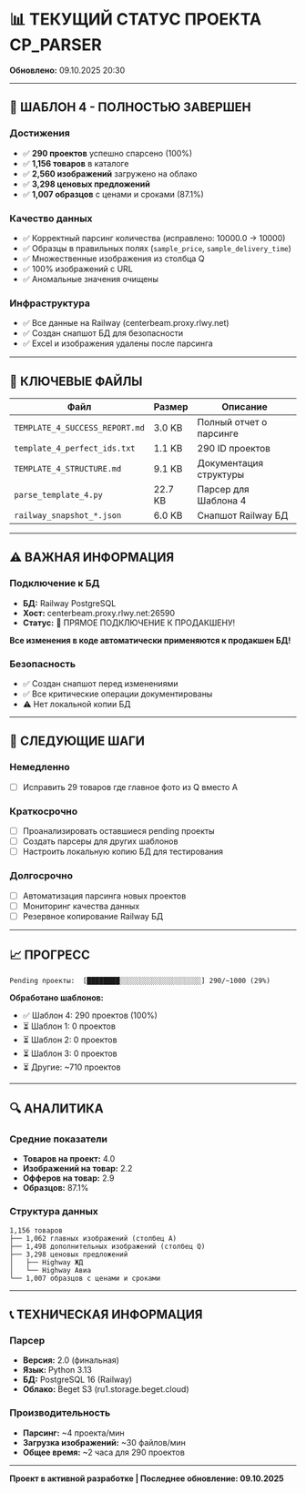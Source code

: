# 📊 ТЕКУЩИЙ СТАТУС ПРОЕКТА CP_PARSER

**Обновлено:** 09.10.2025 20:30

---

## 🎉 ШАБЛОН 4 - ПОЛНОСТЬЮ ЗАВЕРШЕН

### Достижения
- ✅ **290 проектов** успешно спарсено (100%)
- ✅ **1,156 товаров** в каталоге
- ✅ **2,560 изображений** загружено на облако
- ✅ **3,298 ценовых предложений**
- ✅ **1,007 образцов** с ценами и сроками (87.1%)

### Качество данных
- ✅ Корректный парсинг количества (исправлено: 10000.0 → 10000)
- ✅ Образцы в правильных полях (`sample_price`, `sample_delivery_time`)
- ✅ Множественные изображения из столбца Q
- ✅ 100% изображений с URL
- ✅ Аномальные значения очищены

### Инфраструктура
- ✅ Все данные на Railway (centerbeam.proxy.rlwy.net)
- ✅ Создан снапшот БД для безопасности
- ✅ Excel и изображения удалены после парсинга

---

## 📁 КЛЮЧЕВЫЕ ФАЙЛЫ

| Файл | Размер | Описание |
|------|--------|----------|
| `TEMPLATE_4_SUCCESS_REPORT.md` | 3.0 KB | Полный отчет о парсинге |
| `template_4_perfect_ids.txt` | 1.1 KB | 290 ID проектов |
| `TEMPLATE_4_STRUCTURE.md` | 9.1 KB | Документация структуры |
| `parse_template_4.py` | 22.7 KB | Парсер для Шаблона 4 |
| `railway_snapshot_*.json` | 6.0 KB | Снапшот Railway БД |

---

## ⚠️ ВАЖНАЯ ИНФОРМАЦИЯ

### Подключение к БД
- **БД:** Railway PostgreSQL
- **Хост:** centerbeam.proxy.rlwy.net:26590
- **Статус:** 🔴 ПРЯМОЕ ПОДКЛЮЧЕНИЕ К ПРОДАКШЕНУ!

**Все изменения в коде автоматически применяются к продакшен БД!**

### Безопасность
- ✅ Создан снапшот перед изменениями
- ✅ Все критические операции документированы
- ⚠️ Нет локальной копии БД

---

## 🚀 СЛЕДУЮЩИЕ ШАГИ

### Немедленно
- [ ] Исправить 29 товаров где главное фото из Q вместо A

### Краткосрочно
- [ ] Проанализировать оставшиеся pending проекты
- [ ] Создать парсеры для других шаблонов
- [ ] Настроить локальную копию БД для тестирования

### Долгосрочно
- [ ] Автоматизация парсинга новых проектов
- [ ] Мониторинг качества данных
- [ ] Резервное копирование Railway БД

---

## 📈 ПРОГРЕСС

```
Pending проекты:  [████████░░░░░░░░░░░░░░░░░░░░] 290/~1000 (29%)
```

**Обработано шаблонов:**
- ✅ Шаблон 4: 290 проектов (100%)
- ⏳ Шаблон 1: 0 проектов
- ⏳ Шаблон 2: 0 проектов
- ⏳ Шаблон 3: 0 проектов
- ⏳ Другие: ~710 проектов

---

## 🔍 АНАЛИТИКА

### Средние показатели
- **Товаров на проект:** 4.0
- **Изображений на товар:** 2.2
- **Офферов на товар:** 2.9
- **Образцов:** 87.1%

### Структура данных
```
1,156 товаров
├── 1,062 главных изображений (столбец A)
├── 1,498 дополнительных изображений (столбец Q)
├── 3,298 ценовых предложений
│   ├── Highway ЖД
│   └── Highway Авиа
└── 1,007 образцов с ценами и сроками
```

---

## 📞 ТЕХНИЧЕСКАЯ ИНФОРМАЦИЯ

### Парсер
- **Версия:** 2.0 (финальная)
- **Язык:** Python 3.13
- **БД:** PostgreSQL 16 (Railway)
- **Облако:** Beget S3 (ru1.storage.beget.cloud)

### Производительность
- **Парсинг:** ~4 проекта/мин
- **Загрузка изображений:** ~30 файлов/мин
- **Общее время:** ~2 часа для 290 проектов

---

**Проект в активной разработке | Последнее обновление: 09.10.2025**




